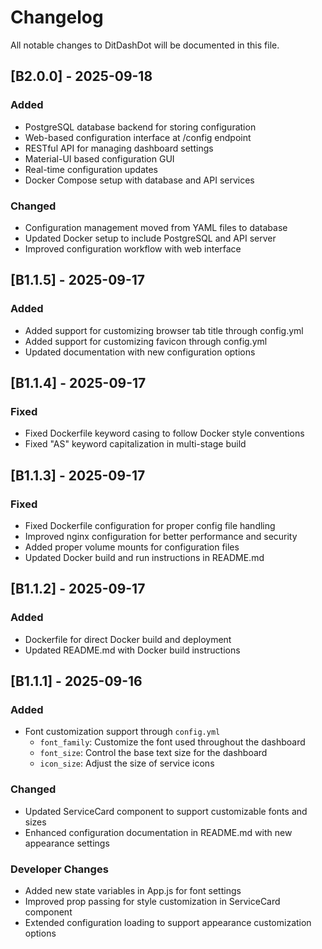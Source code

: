 # Changelog

All notable changes to DitDashDot will be documented in this file.

## [B2.0.0] - 2025-09-18

### Added
- PostgreSQL database backend for storing configuration
- Web-based configuration interface at /config endpoint
- RESTful API for managing dashboard settings
- Material-UI based configuration GUI
- Real-time configuration updates
- Docker Compose setup with database and API services

### Changed
- Configuration management moved from YAML files to database
- Updated Docker setup to include PostgreSQL and API server
- Improved configuration workflow with web interface

## [B1.1.5] - 2025-09-17

### Added
- Added support for customizing browser tab title through config.yml
- Added support for customizing favicon through config.yml
- Updated documentation with new configuration options

## [B1.1.4] - 2025-09-17

### Fixed
- Fixed Dockerfile keyword casing to follow Docker style conventions
- Fixed "AS" keyword capitalization in multi-stage build

## [B1.1.3] - 2025-09-17

### Fixed
- Fixed Dockerfile configuration for proper config file handling
- Improved nginx configuration for better performance and security
- Added proper volume mounts for configuration files
- Updated Docker build and run instructions in README.md

## [B1.1.2] - 2025-09-17

### Added
- Dockerfile for direct Docker build and deployment
- Updated README.md with Docker build instructions

## [B1.1.1] - 2025-09-16

### Added
- Font customization support through `config.yml`
  - `font_family`: Customize the font used throughout the dashboard
  - `font_size`: Control the base text size for the dashboard
  - `icon_size`: Adjust the size of service icons

### Changed
- Updated ServiceCard component to support customizable fonts and sizes
- Enhanced configuration documentation in README.md with new appearance settings

### Developer Changes
- Added new state variables in App.js for font settings
- Improved prop passing for style customization in ServiceCard component
- Extended configuration loading to support appearance customization options